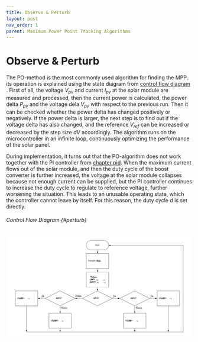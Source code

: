 ```yaml
---
title: Observe & Perturb
layout: post
nav_order: 1
parent: Maximum Power Point Tracking Algorithms
---
```


# Observe & Perturb

The PO-method is the
most commonly used algorithm for finding the MPP, its operation is explained using the
state diagram from [control flow diagram](#perturb)
. First of all, the voltage $V_{pv}$ and
current $I_{pv}$ at the solar module are measured and processed, then
the current power is calculated, the power delta $P_{pv}$ and the
voltage dela $V_{pv}$ with respect to the previous run. Then it can be
checked whether the power delta has changed positively or negatively. If
the power delta is larger, the next step is to find out if the voltage
delta has also changed, and the reference $V_{ref}$ can be increased or
decreased by the step size $dV$ accordingly. The algorithm runs on the
microcontroller in an infinite loop, continuously optimizing the
performance of the solar panel.

During implementation, it turns out that the PO-algorithm does not work together with the
PI controller from [chapter pid](../software/pid). When the maximum current flows out of the solar
module, and then the duty cycle of the boost converter is further
increased, the voltage at the solar module collapses because not enough
current can be supplied, but the PI controller continues to increase the
duty cycle to regulate to reference voltage, further worsening the
situation. This leads to an unusable operating state, which the
controller cannot leave by itself. For this reason, the duty cycle $d$
is set directly.

<!--[@PowerGreenEnergy p.313]-->

###### Control Flow Diagram {#perturb}

![image](../assets/image/observeperturbflow.svg)